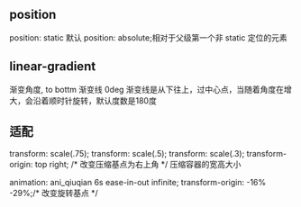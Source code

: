 ## position
position: static 默认
position: absolute;相对于父级第一个非 static 定位的元素

## linear-gradient
渐变角度, to bottm
渐变线 0deg 渐变线是从下往上，过中心点，当随着角度在增大，会沿着顺时针旋转，默认度数是180度

## 适配
transform: scale(.75); 
transform: scale(.5); 
transform: scale(.3);
transform-origin: top right; /* 改变压缩基点为右上角 */ 
压缩容器的宽高大小

animation: ani_qiuqian 6s ease-in-out infinite;
transform-origin: -16% -29%;/* 改变旋转基点 */
